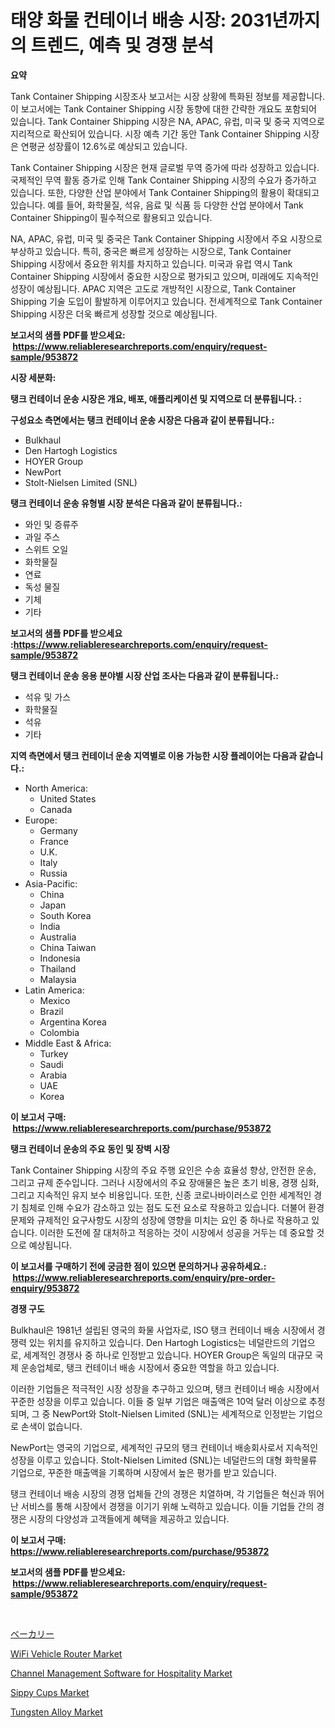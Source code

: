 <p><h1>태양 화물 컨테이너 배송 시장: 2031년까지의 트렌드, 예측 및 경쟁 분석</h1></p><p><strong>요약</strong></p>
<p><p>Tank Container Shipping 시장조사 보고서는 시장 상황에 특화된 정보를 제공합니다. 이 보고서에는 Tank Container Shipping 시장 동향에 대한 간략한 개요도 포함되어 있습니다. Tank Container Shipping 시장은 NA, APAC, 유럽, 미국 및 중국 지역으로 지리적으로 확산되어 있습니다. 시장 예측 기간 동안 Tank Container Shipping 시장은 연평균 성장률이 12.6%로 예상되고 있습니다.</p><p>Tank Container Shipping 시장은 현재 글로벌 무역 증가에 따라 성장하고 있습니다. 국제적인 무역 활동 증가로 인해 Tank Container Shipping 시장의 수요가 증가하고 있습니다. 또한, 다양한 산업 분야에서 Tank Container Shipping의 활용이 확대되고 있습니다. 예를 들어, 화학물질, 석유, 음료 및 식품 등 다양한 산업 분야에서 Tank Container Shipping이 필수적으로 활용되고 있습니다.</p><p>NA, APAC, 유럽, 미국 및 중국은 Tank Container Shipping 시장에서 주요 시장으로 부상하고 있습니다. 특히, 중국은 빠르게 성장하는 시장으로, Tank Container Shipping 시장에서 중요한 위치를 차지하고 있습니다. 미국과 유럽 역시 Tank Container Shipping 시장에서 중요한 시장으로 평가되고 있으며, 미래에도 지속적인 성장이 예상됩니다. APAC 지역은 고도로 개방적인 시장으로, Tank Container Shipping 기술 도입이 활발하게 이루어지고 있습니다. 전세계적으로 Tank Container Shipping 시장은 더욱 빠르게 성장할 것으로 예상됩니다.</p></p>
<p><strong>보고서의 샘플 PDF를 받으세요: &nbsp;<a href="https://www.reliableresearchreports.com/enquiry/request-sample/953872">https://www.reliableresearchreports.com/enquiry/request-sample/953872</a></strong></p>
<p><strong>시장 세분화:</strong></p>
<p><strong> 탱크 컨테이너 운송 시장은 개요, 배포, 애플리케이션 및 지역으로 더 분류됩니다. :</strong></p>
<p><strong>구성요소 측면에서는 탱크 컨테이너 운송 시장은 다음과 같이 분류됩니다.:</strong></p>
<p><ul><li>Bulkhaul</li><li>Den Hartogh Logistics</li><li>HOYER Group</li><li>NewPort</li><li>Stolt-Nielsen Limited (SNL)</li></ul></p>
<p><strong> 탱크 컨테이너 운송 유형별 시장 분석은 다음과 같이 분류됩니다.:</strong></p>
<p><ul><li>와인 및 증류주</li><li>과일 주스</li><li>스위트 오일</li><li>화학물질</li><li>연료</li><li>독성 물질</li><li>기체</li><li>기타</li></ul></p>
<p><strong>보고서의 샘플 PDF를 받으세요 :<a href="https://www.reliableresearchreports.com/enquiry/request-sample/953872">https://www.reliableresearchreports.com/enquiry/request-sample/953872</a></strong></p>
<p><strong> 탱크 컨테이너 운송 응용 분야별 시장 산업 조사는 다음과 같이 분류됩니다.:</strong></p>
<p><ul><li>석유 및 가스</li><li>화학물질</li><li>석유</li><li>기타</li></ul></p>
<p><strong>지역 측면에서 탱크 컨테이너 운송 지역별로 이용 가능한 시장 플레이어는 다음과 같습니다.:</strong></p>
<p><ul>
    <li>
        North America:
        <ul>
            <li>United States</li>
            <li>Canada</li>
        </ul>
    </li>
    <li>
        Europe:
        <ul>
            <li>Germany</li>
            <li>France</li>
            <li>U.K.</li>
            <li>Italy</li>
            <li>Russia</li>
        </ul>
    </li>
    <li>
        Asia-Pacific:
        <ul>
            <li>China</li>
            <li>Japan</li>
            <li>South Korea</li>
            <li>India</li>
            <li>Australia</li>
            <li>China Taiwan</li>
            <li>Indonesia</li>
            <li>Thailand</li>
            <li>Malaysia</li>
        </ul>
    </li>
    <li>
        Latin America:
        <ul>
            <li>Mexico</li>
            <li>Brazil</li>
            <li>Argentina Korea</li>
            <li>Colombia</li>
        </ul>
    </li>
    <li>
        Middle East & Africa:
        <ul>
            <li>Turkey</li>
            <li>Saudi</li>
            <li>Arabia</li>
            <li>UAE</li>
            <li>Korea</li>
        </ul>
    </li>
    </ul></p>
<p><strong>이 보고서 구매: &nbsp;<a href="https://www.reliableresearchreports.com/purchase/953872">https://www.reliableresearchreports.com/purchase/953872</a></strong></p>
<p><strong>탱크 컨테이너 운송의 주요 동인 및 장벽 시장</strong></p>
<p><p>Tank Container Shipping 시장의 주요 주행 요인은 수송 효율성 향상, 안전한 운송, 그리고 규제 준수입니다. 그러나 시장에서의 주요 장애물은 높은 초기 비용, 경쟁 심화, 그리고 지속적인 유지 보수 비용입니다. 또한, 신종 코로나바이러스로 인한 세계적인 경기 침체로 인해 수요가 감소하고 있는 점도 도전 요소로 작용하고 있습니다. 더불어 환경 문제와 규제적인 요구사항도 시장의 성장에 영향을 미치는 요인 중 하나로 작용하고 있습니다. 이러한 도전에 잘 대처하고 적응하는 것이 시장에서 성공을 거두는 데 중요할 것으로 예상됩니다.</p></p>
<p><strong>이 보고서를 구매하기 전에 궁금한 점이 있으면 문의하거나 공유하세요.: &nbsp;<a href="https://www.reliableresearchreports.com/enquiry/pre-order-enquiry/953872">https://www.reliableresearchreports.com/enquiry/pre-order-enquiry/953872</a></strong></p>
<p><strong>경쟁 구도</strong></p>
<p><p>Bulkhaul은 1981년 설립된 영국의 화물 사업자로, ISO 탱크 컨테이너 배송 시장에서 경쟁력 있는 위치를 유지하고 있습니다. Den Hartogh Logistics는 네덜란드의 기업으로, 세계적인 경쟁사 중 하나로 인정받고 있습니다. HOYER Group은 독일의 대규모 국제 운송업체로, 탱크 컨테이너 배송 시장에서 중요한 역할을 하고 있습니다.</p><p>이러한 기업들은 적극적인 시장 성장을 추구하고 있으며, 탱크 컨테이너 배송 시장에서 꾸준한 성장을 이루고 있습니다. 이들 중 일부 기업은 매출액은 10억 달러 이상으로 추정되며, 그 중 NewPort와 Stolt-Nielsen Limited (SNL)는 세계적으로 인정받는 기업으로 손색이 없습니다.</p><p>NewPort는 영국의 기업으로, 세계적인 규모의 탱크 컨테이너 배송회사로서 지속적인 성장을 이루고 있습니다. Stolt-Nielsen Limited (SNL)는 네덜란드의 대형 화학물류 기업으로, 꾸준한 매출액을 기록하며 시장에서 높은 평가를 받고 있습니다.</p><p>탱크 컨테이너 배송 시장의 경쟁 업체들 간의 경쟁은 치열하며, 각 기업들은 혁신과 뛰어난 서비스를 통해 시장에서 경쟁을 이기기 위해 노력하고 있습니다. 이들 기업들 간의 경쟁은 시장의 다양성과 고객들에게 혜택을 제공하고 있습니다.</p></p>
<p><strong>이 보고서 구매: &nbsp; <a href="https://www.reliableresearchreports.com/purchase/953872">https://www.reliableresearchreports.com/purchase/953872</a></strong></p>
<p><strong>보고서의 샘플 PDF를 받으세요: &nbsp;<a href="https://www.reliableresearchreports.com/enquiry/request-sample/953872">https://www.reliableresearchreports.com/enquiry/request-sample/953872</a></strong><strong></strong></p>
<p>&nbsp;</p>
<p><p><a href="https://github.com/ycmtqqhvk3273/Market-Research-Report-List-1/blob/main/1131210185043.md">ベーカリー</a></p><p><a href="https://spotless-saver-8fd.notion.site/WiFi-Vehicle-Router-Market-Research-Report-Reveals-The-Latest-Trends-And-Opportunities-of-this-Marke-e6a40419772a4979b54baa0be9747129">WiFi Vehicle Router Market</a></p><p><a href="https://github.com/ashepherd82/Market-Research-Report-List-3/blob/main/channel-management-software-for-hospitality-market.md">Channel Management Software for Hospitality Market</a></p><p><a href="https://view.publitas.com/reportprime-1/sippy-cups-market-size-reflecting-a-forecast-till-2031-market-by-type-by-application-and-by-geography/">Sippy Cups Market</a></p><p><a href="https://view.publitas.com/reportprime-1/tungsten-alloy-market-offer-valuable-insights-into-market-size-market-share-market-trends-and-projections-spanning-from-2024-to-2031/">Tungsten Alloy Market</a></p></p>
